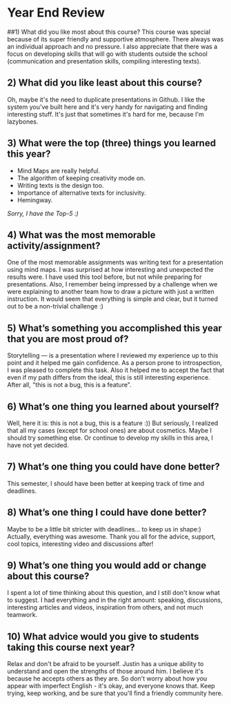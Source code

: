 # Year End Review

##1) What did you like most about this course?
This course was special because of its super friendly and supportive atmosphere. There always was an individual approach and no pressure. I also appreciate that there was a focus on developing skills that will go with students outside the school (communication and presentation skills, compiling interesting texts). 

## 2) What did you like least about this course?
Oh, maybe it's the need to duplicate presentations in Github. I like the system you've built here and it's very handy for navigating and finding interesting stuff. It's just that sometimes it's hard for me, because I'm lazybones.

## 3) What were the top (three) things you learned this year?
* Mind Maps are really helpful. 
* The algorithm of keeping creativity mode on. 
* Writing texts is the design too. 
* Importance of alternative texts for inclusivity.
* Hemingway.

_Sorry, I have the Top-5 :)_

## 4) What was the most memorable activity/assignment?
One of the most memorable assignments was writing text for a presentation using mind maps. I was surprised at how interesting and unexpected the results were. I have used this tool before, but not while preparing for presentations. Also, I remember being impressed by a challenge when we were explaining to another team how to draw a picture with just a written instruction. It would seem that everything is simple and clear, but it turned out to be a non-trivial challenge :) 

## 5) What’s something you accomplished this year that you are most proud of?
Storytelling — is a presentation where I reviewed my experience up to this point and it helped me gain confidence. As a person prone to introspection, I was pleased to complete this task. Also it helped me to accept the fact that even if my path differs from the ideal, this is still interesting experience. After all, "this is not a bug, this is a feature". 

## 6) What’s one thing you learned about yourself?
Well, here it is: this is not a bug, this is a feature :))
But seriously, I realized that all my cases (except for school ones) are about cosmetics. Maybe I should try something else. Or continue to develop my skills in this area, I have not yet decided.

## 7) What’s one thing you could have done better?
This semester, I should have been better at keeping track of time and deadlines.

## 8) What’s one thing I could have done better?
Maybe to be a little bit stricter with deadlines... to keep us in shape:) Actually, everything was awesome. Thank you all for the advice, support, cool topics, interesting video and discussions after!

## 9) What’s one thing you would add or change about this course?
I spent a lot of time thinking about this question, and I still don't know what to suggest. I had everything and in the right amount: speaking, discussions, interesting articles and videos, inspiration from others, and not much teamwork.

## 10) What advice would you give to students taking this course next year?
Relax and don't be afraid to be yourself. Justin has a unique ability to understand and open the strengths of those around him. I believe it's because he accepts others as they are. So don't worry about how you appear with imperfect English - it's okay, and everyone knows that. Keep trying, keep working, and be sure that you'll find a friendly community here.
